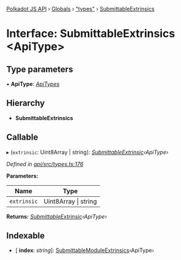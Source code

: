 [Polkadot JS API](../README.md) › [Globals](../globals.md) › ["types"](../modules/_types_.md) › [SubmittableExtrinsics](_types_.submittableextrinsics.md)

# Interface: SubmittableExtrinsics <**ApiType**>

## Type parameters

▪ **ApiType**: *[ApiTypes](../modules/_types_.md#apitypes)*

## Hierarchy

* **SubmittableExtrinsics**

## Callable

▸ (`extrinsic`: Uint8Array | string): *[SubmittableExtrinsic](_submittable_types_.submittableextrinsic.md)‹ApiType›*

*Defined in [api/src/types.ts:176](https://github.com/polkadot-js/api/blob/da8ff51615/packages/api/src/types.ts#L176)*

**Parameters:**

Name | Type |
------ | ------ |
`extrinsic` | Uint8Array &#124; string |

**Returns:** *[SubmittableExtrinsic](_submittable_types_.submittableextrinsic.md)‹ApiType›*

## Indexable

* \[ **index**: *string*\]: [SubmittableModuleExtrinsics](_types_.submittablemoduleextrinsics.md)‹ApiType›

